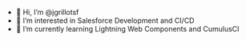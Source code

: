 - 👋 Hi, I’m @jgrillotsf
- 👀 I’m interested in Salesforce Development and CI/CD
- 🌱 I’m currently learning Lightning Web Components and CumulusCI

<!---
jgrillotsf/jgrillotsf is a ✨ special ✨ repository because its `README.md` (this file) appears on your GitHub profile.
You can click the Preview link to take a look at your changes.
--->
